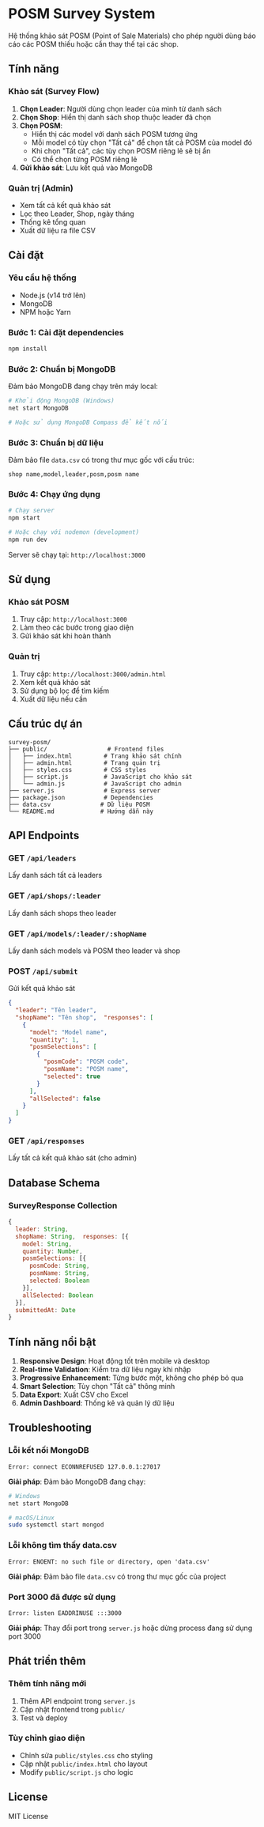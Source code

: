 # POSM Survey System

Hệ thống khảo sát POSM (Point of Sale Materials) cho phép người dùng báo cáo các POSM thiếu hoặc cần thay thế tại các shop.

## Tính năng

### Khảo sát (Survey Flow)
1. **Chọn Leader**: Người dùng chọn leader của mình từ danh sách
2. **Chọn Shop**: Hiển thị danh sách shop thuộc leader đã chọn
3. **Chọn POSM**: 
   - Hiển thị các model với danh sách POSM tương ứng
   - Mỗi model có tùy chọn "Tất cả" để chọn tất cả POSM của model đó
   - Khi chọn "Tất cả", các tùy chọn POSM riêng lẻ sẽ bị ẩn
   - Có thể chọn từng POSM riêng lẻ
4. **Gửi khảo sát**: Lưu kết quả vào MongoDB

### Quản trị (Admin)
- Xem tất cả kết quả khảo sát
- Lọc theo Leader, Shop, ngày tháng
- Thống kê tổng quan
- Xuất dữ liệu ra file CSV

## Cài đặt

### Yêu cầu hệ thống
- Node.js (v14 trở lên)
- MongoDB
- NPM hoặc Yarn

### Bước 1: Cài đặt dependencies
```bash
npm install
```

### Bước 2: Chuẩn bị MongoDB
Đảm bảo MongoDB đang chạy trên máy local:
```bash
# Khởi động MongoDB (Windows)
net start MongoDB

# Hoặc sử dụng MongoDB Compass để kết nối
```

### Bước 3: Chuẩn bị dữ liệu
Đảm bảo file `data.csv` có trong thư mục gốc với cấu trúc:
```csv
shop name,model,leader,posm,posm name
```

### Bước 4: Chạy ứng dụng
```bash
# Chạy server
npm start

# Hoặc chạy với nodemon (development)
npm run dev
```

Server sẽ chạy tại: `http://localhost:3000`

## Sử dụng

### Khảo sát POSM
1. Truy cập: `http://localhost:3000`
2. Làm theo các bước trong giao diện
3. Gửi khảo sát khi hoàn thành

### Quản trị
1. Truy cập: `http://localhost:3000/admin.html`
2. Xem kết quả khảo sát
3. Sử dụng bộ lọc để tìm kiếm
4. Xuất dữ liệu nếu cần

## Cấu trúc dự án

```
survey-posm/
├── public/                 # Frontend files
│   ├── index.html         # Trang khảo sát chính
│   ├── admin.html         # Trang quản trị
│   ├── styles.css         # CSS styles
│   ├── script.js          # JavaScript cho khảo sát
│   └── admin.js           # JavaScript cho admin
├── server.js              # Express server
├── package.json           # Dependencies
├── data.csv              # Dữ liệu POSM
└── README.md             # Hướng dẫn này
```

## API Endpoints

### GET `/api/leaders`
Lấy danh sách tất cả leaders

### GET `/api/shops/:leader`
Lấy danh sách shops theo leader

### GET `/api/models/:leader/:shopName`
Lấy danh sách models và POSM theo leader và shop

### POST `/api/submit`
Gửi kết quả khảo sát
```json
{
  "leader": "Tên leader",
  "shopName": "Tên shop",  "responses": [
    {
      "model": "Model name",
      "quantity": 1,
      "posmSelections": [
        {
          "posmCode": "POSM code",
          "posmName": "POSM name",
          "selected": true
        }
      ],
      "allSelected": false
    }
  ]
}
```

### GET `/api/responses`
Lấy tất cả kết quả khảo sát (cho admin)

## Database Schema

### SurveyResponse Collection
```javascript
{
  leader: String,
  shopName: String,  responses: [{
    model: String,
    quantity: Number,
    posmSelections: [{
      posmCode: String,
      posmName: String,
      selected: Boolean
    }],
    allSelected: Boolean
  }],
  submittedAt: Date
}
```

## Tính năng nổi bật

1. **Responsive Design**: Hoạt động tốt trên mobile và desktop
2. **Real-time Validation**: Kiểm tra dữ liệu ngay khi nhập
3. **Progressive Enhancement**: Từng bước một, không cho phép bỏ qua
4. **Smart Selection**: Tùy chọn "Tất cả" thông minh
5. **Data Export**: Xuất CSV cho Excel
6. **Admin Dashboard**: Thống kê và quản lý dữ liệu

## Troubleshooting

### Lỗi kết nối MongoDB
```
Error: connect ECONNREFUSED 127.0.0.1:27017
```
**Giải pháp**: Đảm bảo MongoDB đang chạy:
```bash
# Windows
net start MongoDB

# macOS/Linux
sudo systemctl start mongod
```

### Lỗi không tìm thấy data.csv
```
Error: ENOENT: no such file or directory, open 'data.csv'
```
**Giải pháp**: Đảm bảo file `data.csv` có trong thư mục gốc của project

### Port 3000 đã được sử dụng
```
Error: listen EADDRINUSE :::3000
```
**Giải pháp**: Thay đổi port trong `server.js` hoặc dừng process đang sử dụng port 3000

## Phát triển thêm

### Thêm tính năng mới
1. Thêm API endpoint trong `server.js`
2. Cập nhật frontend trong `public/`
3. Test và deploy

### Tùy chỉnh giao diện
- Chỉnh sửa `public/styles.css` cho styling
- Cập nhật `public/index.html` cho layout
- Modify `public/script.js` cho logic

## License

MIT License